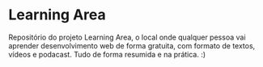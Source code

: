# Learning Area

Repositório do projeto Learning Area, o local onde qualquer pessoa vai aprender desenvolvimento web de forma gratuita, com formato de textos, vídeos e podacast. Tudo de forma resumida e na prática. :)
